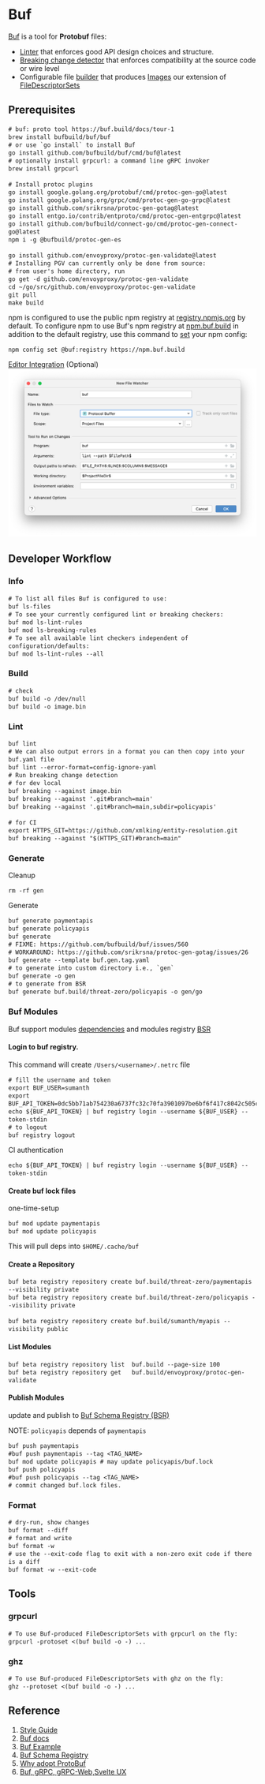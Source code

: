 # Buf

[Buf](https://buf.build/) is a tool for __Protobuf__ files:

- [Linter](https://buf.build/docs/lint-usage) that enforces good API design choices and structure.
- [Breaking change detector](https://buf.build/docs/breaking-usage) that enforces compatibility at the source code or wire level
- Configurable file [builder](https://buf.build/docs/build-overview) that produces [Images](https://buf.build/docs/build-images) our extension of [FileDescriptorSets](https://github.com/protocolbuffers/protobuf/blob/master/src/google/protobuf/descriptor.proto)

## Prerequisites

```shell
# buf: proto tool https://buf.build/docs/tour-1
brew install bufbuild/buf/buf
# or use `go install` to install Buf
go install github.com/bufbuild/buf/cmd/buf@latest
# optionally install grpcurl: a command line gRPC invoker 
brew install grpcurl

# Install protoc plugins
go install google.golang.org/protobuf/cmd/protoc-gen-go@latest
go install google.golang.org/grpc/cmd/protoc-gen-go-grpc@latest
go install github.com/srikrsna/protoc-gen-gotag@latest
go install entgo.io/contrib/entproto/cmd/protoc-gen-entgrpc@latest
go install github.com/bufbuild/connect-go/cmd/protoc-gen-connect-go@latest
npm i -g @bufbuild/protoc-gen-es

go install github.com/envoyproxy/protoc-gen-validate@latest
# Installing PGV can currently only be done from source: 
# from user's home directory, run
go get -d github.com/envoyproxy/protoc-gen-validate
cd ~/go/src/github.com/envoyproxy/protoc-gen-validate
git pull
make build
```

npm is configured to use the public npm registry at [registry.npmjs.org](https://registry.npmjs.org/) by default. To configure npm to use Buf's npm registry at [npm.buf.build](https://npm.buf.build/) in addition to the default registry, use this command to [set](https://docs.npmjs.com/cli/v8/commands/npm-config#set) your npm config:

```shell
npm config set @buf:registry https://npm.buf.build
```

[Editor Integration](https://docs.buf.build/editor-integration) (Optional)
![goland-buf-watch](images/goland-buf-watch.png)


## Developer Workflow

### Info

```shell
# To list all files Buf is configured to use:
buf ls-files
# To see your currently configured lint or breaking checkers:
buf mod ls-lint-rules
buf mod ls-breaking-rules
# To see all available lint checkers independent of configuration/defaults:
buf mod ls-lint-rules --all
```

### Build

```shell
# check
buf build -o /dev/null
buf build -o image.bin
```

### Lint

```shell
buf lint
# We can also output errors in a format you can then copy into your buf.yaml file
buf lint --error-format=config-ignore-yaml
# Run breaking change detection
# for dev local
buf breaking --against image.bin
buf breaking --against '.git#branch=main'
buf breaking --against '.git#branch=main,subdir=policyapis'

# for CI
export HTTPS_GIT=https://github.com/xmlking/entity-resolution.git
buf breaking --against "$(HTTPS_GIT)#branch=main"
```

### Generate

Cleanup
```shell
rm -rf gen
```

Generate
```shell
buf generate paymentapis
buf generate policyapis
buf generate
# FIXME: https://github.com/bufbuild/buf/issues/560  
# WORKAROUND: https://github.com/srikrsna/protoc-gen-gotag/issues/26
buf generate --template buf.gen.tag.yaml
# to generate into custom directory i.e., `gen`
buf generate -o gen
# to generate from BSR 
buf generate buf.build/threat-zero/policyapis -o gen/go
```

### Buf Modules
Buf support modules [dependencies](https://docs.buf.build/tour/add-a-dependency) and modules registry [BSR](https://docs.buf.build/bsr/overview)

#### Login to buf registry. 
This command will create `/Users/<username>/.netrc` file

```shell
# fill the username and token
export BUF_USER=sumanth
export BUF_API_TOKEN=0dc5bb71ab754230a6737fc32c70fa3901097be6bf6f417c8042c505c51181c4
echo ${BUF_API_TOKEN} | buf registry login --username ${BUF_USER} --token-stdin
# to logout
buf registry logout
```

CI authentication
```shell
echo ${BUF_API_TOKEN} | buf registry login --username ${BUF_USER} --token-stdin
```
#### Create buf lock files
one-time-setup
```shell
buf mod update paymentapis
buf mod update policyapis
```
This will pull deps into `$HOME/.cache/buf`

#### Create a Repository
```shell
buf beta registry repository create buf.build/threat-zero/paymentapis --visibility private
buf beta registry repository create buf.build/threat-zero/policyapis --visibility private

buf beta registry repository create buf.build/sumanth/myapis --visibility public
```

#### List Modules
```shell
buf beta registry repository list  buf.build --page-size 100
buf beta registry repository get   buf.build/envoyproxy/protoc-gen-validate
```

#### Publish Modules

update and publish to [Buf Schema Registry (BSR)](https://buf.build/explore)

NOTE: `policyapis` depends of `paymentapis`

```shell
buf push paymentapis
#buf push paymentapis --tag <TAG_NAME>
buf mod update policyapis # may update policyapis/buf.lock
buf push policyapis
#buf push policyapis --tag <TAG_NAME>
# commit changed buf.lock files.
```

### Format

```shell
# dry-run, show changes 
buf format --diff
# format and write 
buf format -w
# use the --exit-code flag to exit with a non-zero exit code if there is a diff
buf format -w --exit-code
```

## Tools

### grpcurl

```shell
# To use Buf-produced FileDescriptorSets with grpcurl on the fly:
grpcurl -protoset <(buf build -o -) ...
```

### ghz

```shell
# To use Buf-produced FileDescriptorSets with ghz on the fly:
ghz --protoset <(buf build -o -) ...
```

## Reference

1. [Style Guide](https://buf.build/docs/style-guide)
2. [Buf docs](https://buf.build/docs/introduction)
3. [Buf Example](https://github.com/bufbuild/buf-example/blob/master/Makefile)
4. [Buf Schema Registry](https://buf.build/docs/roadmap)
5. [Why adopt ProtoBuf](https://itnext.io/a-minimalist-guide-to-protobuf-1f24fbca0e2d)
6. [Buf, gRPC, gRPC-Web,Svelte UX](https://www.polarsignals.com/blog/posts/2022/02/22/how-we-build-our-apis-from-scratch/)
